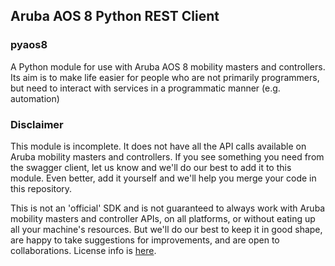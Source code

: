 ## Aruba AOS 8 Python REST Client
### pyaos8

A Python module for use with Aruba AOS 8 mobility masters and controllers. Its aim is to make life easier for people who are not primarily programmers, but need to interact with services in a programmatic manner (e.g. automation)



### Disclaimer

This module is incomplete. It does not have all the API calls available on Aruba mobility masters and controllers. If you see something you need from the swagger client, let us know and we'll do our best to add it to this module. Even better, add it yourself and we'll help you merge your code in this repository.

This is not an 'official' SDK and is not guaranteed to always work with Aruba mobility masters and controller APIs, on all platforms, or without eating up all your machine's resources. But we'll do our best to keep it in good shape, are happy to take suggestions for improvements, and are open to collaborations. License info is [here](LICENSE.md).
